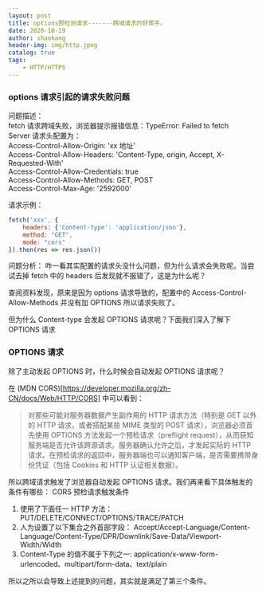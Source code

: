 ```yaml
---
layout: post
title: options预检测请求-------跨域请求的好帮手。
date: 2020-10-19
author: shaokang
header-img: img/http.jpeg
catalog: true
tags:
    - HTTP/HTTPS
---
```


### options 请求引起的请求失败问题

问题描述：  
fetch 请求跨域失败，浏览器提示报错信息：TypeError: Failed to fetch  
Server 请求头配置为：  
Access-Control-Allow-Origin: 'xx 地址'  
Access-Control-Allow-Headers: 'Content-Type, origin, Accept, X-Requested-With'  
Access-Control-Allow-Credentials: true  
Access-Control-Allow-Methods: GET, POST  
Access-Control-Max-Age: '2592000'

请求示例：

```JavaScript
fetch('xxx', {
    headers: {'Content-type': 'application/json'},
    method: "GET",
    mode: "cors"
}).then(res => res.json())
```

问题分析：
咋一看其实配置的请求头没什么问题，但为什么请求会失败呢。当尝试去掉 fetch 中的 headers 后发现就不报错了，这是为什么呢？

查阅资料发现，原来是因为 options 请求导致的，配置中的 Access-Control-Allow-Methods 并没有加 OPTIONS 所以请求失败了。

但为什么 Content-type 会发起 OPTIONS 请求呢？下面我们深入了解下 OPTIONS 请求

### OPTIONS 请求

除了主动发起 OPTIONS 时，什么时候会自动发起 OPTIONS 请求呢？

在 (MDN CORS)[https://developer.mozilla.org/zh-CN/docs/Web/HTTP/CORS] 中可以看到：

> 对那些可能对服务器数据产生副作用的 HTTP 请求方法（特别是 GET 以外的 HTTP 请求，或者搭配某些 MIME 类型的 POST 请求），浏览器必须首先使用 OPTIONS 方法发起一个预检请求（preflight request），从而获知服务端是否允许该跨源请求。服务器确认允许之后，才发起实际的 HTTP 请求。在预检请求的返回中，服务器端也可以通知客户端，是否需要携带身份凭证（包括 Cookies 和 HTTP 认证相关数据）。

所以跨域请求触发了浏览器自动发起 OPTIONS 请求。我们再来看下具体触发的条件有哪些：
CORS 预检请求触发条件

1. 使用了下面任一 HTTP 方法：
   PUT/DELETE/CONNECT/OPTIONS/TRACE/PATCH
2. 人为设置了以下集合之外首部字段：
   Accept/Accept-Language/Content-Language/Content-Type/DPR/Downlink/Save-Data/Viewport-Width/Width
3. Content-Type 的值不属于下列之一:
   application/x-www-form-urlencoded、multipart/form-data、text/plain

所以之所以会导致上述提到的问题，其实就是满足了第三个条件。
